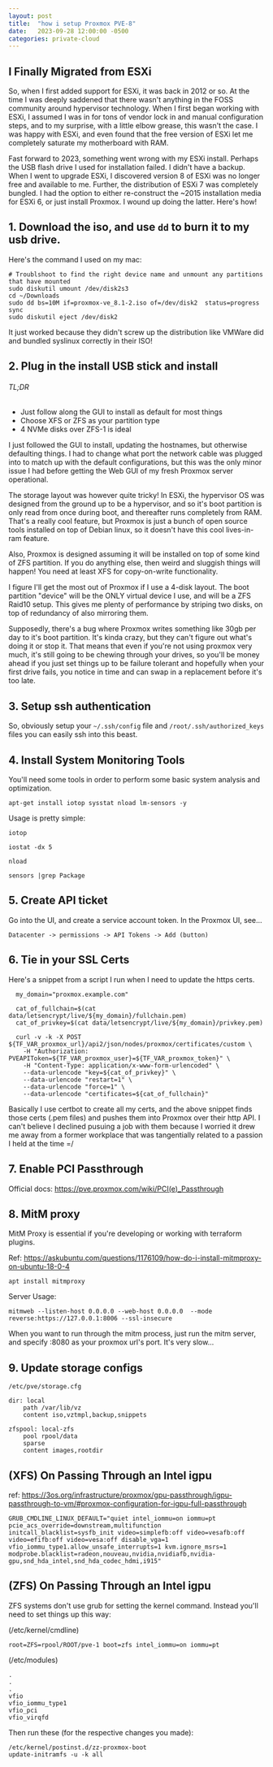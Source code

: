 ```yaml
---
layout: post
title:  "how i setup Proxmox PVE-8"
date:   2023-09-28 12:00:00 -0500
categories: private-cloud
---
```


## I Finally Migrated from ESXi

So, when I first added support for ESXi, it was back in 2012 or so.  At the time I was deeply saddened that there wasn't anything in the FOSS community around hypervisor technology.  When I first began working with ESXi, I assumed I was in for tons of vendor lock in and manual configuration steps, and to my surprise, with a little elbow grease, this wasn't the case.  I was happy with ESXi, and even found that the free version of ESXi let me completely saturate my motherboard with RAM.

Fast forward to 2023, something went wrong with my ESXi install.  Perhaps the USB flash drive I used for installation failed.  I didn't have a backup.  When I went to upgrade ESXi, I discovered version 8 of ESXi was no longer free and available to me.  Further, the distribution of ESXi 7 was completely bungled.  I had the option to either re-construct the ~2015 installation media for ESXi 6, or just install Proxmox.  I wound up doing the latter.  Here's how!


## 1.  Download the iso, and use `dd` to burn it to my usb drive.

Here's the command I used on my mac:

```
# Troublshoot to find the right device name and unmount any partitions that have mounted
sudo diskutil umount /dev/disk2s3
cd ~/Downloads
sudo dd bs=10M if=proxmox-ve_8.1-2.iso of=/dev/disk2  status=progress
sync
sudo diskutil eject /dev/disk2
```

It just worked because they didn't screw up the distribution like VMWare did and bundled syslinux correctly in their ISO!


## 2.   Plug in the install USB stick and install

###### TL;DR
- Just follow along the GUI to install as default for most things
- Choose XFS or ZFS as your partition type
- 4 NVMe disks over ZFS-1 is ideal

I just followed the GUI to install, updating the hostnames, but otherwise defaulting things.  I had to change what port the network cable was plugged into to match up with the default configurations, but this was the only minor issue I had before getting the Web GUI of my fresh Proxmox server operational.

The storage layout was however quite tricky!  In ESXi, the hypervisor OS was designed from the ground up to be a hypervisor, and so it's boot partition is only read from once during boot, and thereafter runs completely from RAM.  That's a really cool feature, but Proxmox is just a bunch of open source tools installed on top of Debian linux, so it doesn't have this cool lives-in-ram feature.

Also, Proxmox is designed assuming it will be installed on top of some kind of ZFS partition.  If you do anything else, then weird and sluggish things will happen!  You need at least XFS for copy-on-write functionality.

I figure I'll get the most out of Proxmox if I use a 4-disk layout.  The boot partition "device" will be the ONLY virtual device I use, and will be a ZFS Raid10 setup.  This gives me plenty of performance by striping two disks, on top of redundancy of also mirroring them.

Supposedly, there's a bug where Proxmox writes something like 30gb per day to it's boot partition.  It's kinda crazy, but they can't figure out what's doing it or stop it.  That means that even if you're not using proxmox very much, it's still going to be chewing through your drives, so you'll be money ahead if you just set things up to be failure tolerant and hopefully when your first drive fails, you notice in time and can swap in a replacement before it's too late.


## 3. Setup ssh authentication

So, obviously setup your `~/.ssh/config` file and `/root/.ssh/authorized_keys` files you can easily ssh into this beast.


## 4. Install System Monitoring Tools

You'll need some tools in order to perform some basic system analysis and optimization.

```
apt-get install iotop sysstat nload lm-sensors -y
```

Usage is pretty simple:

```
iotop

iostat -dx 5

nload

sensors |grep Package
```

## 5. Create API ticket

Go into the UI, and create a service account token.  In the Proxmox UI, see...

```
Datacenter -> permissions -> API Tokens -> Add (button)
```

## 6. Tie in your SSL Certs

Here's a snippet from a script I run when I need to update the https certs.

```
  my_domain="proxmox.example.com"

  cat_of_fullchain=$(cat data/letsencrypt/live/${my_domain}/fullchain.pem)
  cat_of_privkey=$(cat data/letsencrypt/live/${my_domain}/privkey.pem)

  curl -v -k -X POST ${TF_VAR_proxmox_url}/api2/json/nodes/proxmox/certificates/custom \
    -H "Authorization: PVEAPIToken=${TF_VAR_proxmox_user}=${TF_VAR_proxmox_token}" \
    -H "Content-Type: application/x-www-form-urlencoded" \
    --data-urlencode "key=${cat_of_privkey}" \
    --data-urlencode "restart=1" \
    --data-urlencode "force=1" \
    --data-urlencode "certificates=${cat_of_fullchain}"
```

Basically I use certbot to create all my certs, and the above snippet finds those certs (.pem files) and pushes them into Proxmox over their http API.  I can't believe I declined pusuing a job with them because I worried it drew me away from a former workplace that was tangentially related to a passion I held at the time =/


## 7. Enable PCI Passthrough

Official docs: https://pve.proxmox.com/wiki/PCI(e)_Passthrough


## 8. MitM proxy

MitM Proxy is essential if you're developing or working with terraform plugins. 

Ref: https://askubuntu.com/questions/1176109/how-do-i-install-mitmproxy-on-ubuntu-18-0-4

```
apt install mitmproxy
```

Server Usage:

```
mitmweb --listen-host 0.0.0.0 --web-host 0.0.0.0  --mode reverse:https://127.0.0.1:8006 --ssl-insecure
```

When you want to run through the mitm process, just run the mitm server, and specify :8080 as your proxmox url's port.  It's very slow...


## 9. Update storage configs

`/etc/pve/storage.cfg`

```
dir: local
	path /var/lib/vz
	content iso,vztmpl,backup,snippets

zfspool: local-zfs
	pool rpool/data
	sparse
	content images,rootdir
```


## (XFS) On Passing Through an Intel igpu

ref: https://3os.org/infrastructure/proxmox/gpu-passthrough/igpu-passthrough-to-vm/#proxmox-configuration-for-igpu-full-passthrough

```
GRUB_CMDLINE_LINUX_DEFAULT="quiet intel_iommu=on iommu=pt pcie_acs_override=downstream,multifunction initcall_blacklist=sysfb_init video=simplefb:off video=vesafb:off video=efifb:off video=vesa:off disable_vga=1 vfio_iommu_type1.allow_unsafe_interrupts=1 kvm.ignore_msrs=1 modprobe.blacklist=radeon,nouveau,nvidia,nvidiafb,nvidia-gpu,snd_hda_intel,snd_hda_codec_hdmi,i915"
```


## (ZFS) On Passing Through an Intel igpu

ZFS systems don't use grub for setting the kernel command.  Instead you'll need to set things up this way:

(/etc/kernel/cmdline)
```
root=ZFS=rpool/ROOT/pve-1 boot=zfs intel_iommu=on iommu=pt
```


(/etc/modules)
```
.
.
.
vfio
vfio_iommu_type1
vfio_pci
vfio_virqfd
```

Then run these (for the respective changes you made):

```
/etc/kernel/postinst.d/zz-proxmox-boot
update-initramfs -u -k all
```

